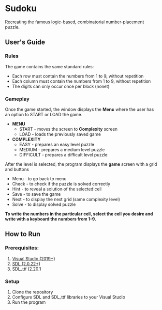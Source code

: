 # Sudoku
Recreating the famous logic-based, combinatorial number-placement puzzle.

## User's Guide

### Rules

The game contains the same standard rules:

* Each row must contain the numbers from 1 to 9, without repetition
* Each column must contain the numbers from 1 to 9, without repetition
* The digits can only occur once per block (nonet)

### Gameplay

Once the game started, the window displays the **Menu** where 
the user has an option to START or LOAD the game.

* **MENU**
    * START - moves the screen to **Complexity** screen
    * LOAD - loads the previously saved game
* **COMPLEXITY**
    * EASY - prepares an easy level puzzle
    * MEDIUM - prepares a medium level puzzle
    * DIFFICULT - prepares a difficult level puzzle
    
After the level is selected, the program displays the **game** screen with a grid 
and buttons

* Menu - to go back to menu
* Check - to check if the puzzle is solved correctly
* Hint - to reveal a solution of the selected cell
* Save - to save the game
* Next - to display the next grid (same complexity level)
* Solve - to display solved puzzle

**To write the numbers in the particular cell, select the cell you desire and 
write with a keyboard the numbers from 1-9.**

## How to Run

### Prerequisites:

1. [Visual Studio (2019+)](https://visualstudio.microsoft.com/)
2. [SDL (2.0.22+)](https://github.com/libsdl-org/SDL/releases/tag/release-2.24.0)
3. [SDL_ttf (2.20.1](https://github.com/libsdl-org/SDL_ttf)

### Setup

1. Clone the repository
2. Configure SDL and SDL_ttf libraries to your Visual Studio
3. Run the program
